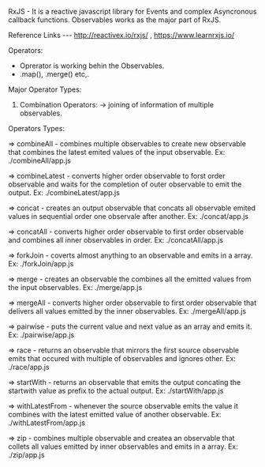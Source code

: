 RxJS - It is a reactive javascript library for Events and complex Asyncronous callback functions. Observables works as the major part of RxJS.

Reference Links --- http://reactivex.io/rxjs/ , https://www.learnrxjs.io/

Operators:
 * Oprerator is working behin the Observables.
 * .map(), .merge() etc,.

 Major Operator Types:
 1) Combination Operators:
  -> joining of information of multiple observables.

  Operators Types:

  => combineAll - combines multiple observables to create new observable that combines the latest emited values of the input observable.
  Ex: ./combineAll/app.js

  => combineLatest - converts higher order observable to forst order observable and waits for the completion of outer observable to emit the output.
  Ex: ./combineLatest/app.js

  => concat - creates an output observable that concats all observable emited values in sequential order one observale after another.
  Ex: ./concat/app.js

  => concatAll - converts higher order observable to first order observable and combines all inner observables in order.
  Ex: ./concatAll/app.js

  => forkJoin - coverts almost anything to an observable and emits in a array.
  Ex: ./forkJoin/app.js

  => merge - creates an observable the combines all the emitted values from the input observables.
  Ex: ./merge/app.js

  => mergeAll - converts higher order observable to first order observable that delivers all values emitted by the inner observables.
  Ex: ./mergeAll/app.js

  => pairwise - puts the current value and next value as an array and emits it.
  Ex: ./pairwise/app.js

  => race - returns an observable that mirrors the first source observable emits that occured with multiple of observables and ignores other.
  Ex: ./race/app.js

  => startWith - returns an observable that emits the output concating the startwith value as prefix to the actual output.
  Ex: ./startWith/app.js

  => withLatestFrom - whenever the source observable emits the value it combines with the latest emitted value of another observable.
  Ex: ./withLatestFrom/app.js

  => zip - combines multiple observable and createa an observable that collets all values emitted by inner observables and emits in a array.
  Ex: ./zip/app.js